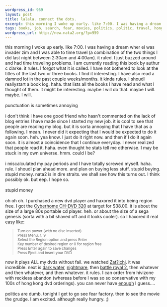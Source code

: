 ```yaml
--- 
wordpress_id: 959
layout: post
title: lalala. connect the dots.
excerpt: this morning I woke up early. like 7:00. I was having a dream wher ei was invader zim and I was able to time travel (a combination of the two things I did last night between 2:30am and 4:00am). it ruled. I just buzzed around and had time traveling problems. I am currently reading this book by authur c clarke. it rules. I forgot what it is called. I have not bothered to look at the titles of the l...
tags: books, job, search, fear, movies, politics, politic, travel, hong, kong, haxored
wordpress_url: http://new.nata2.org/?p=959
---
```

this morning I woke up early. like 7:00. I was having a dream wher ei was invader zim and I was able to time travel (a combination of the two things I did last night between 2:30am and 4:00am). it ruled. I just buzzed around and had time traveling problems. I am currently reading this book by authur c clarke. it rules. I forgot what it is called. I have not bothered to look at the titles of the last two or three books. I find it interesting. I have also read a damned lot in the past couple weeks/months. it kinda rules. I shoudl reallystart a book log. haha. that lists all the books I have read and what I thought of them. it might be interesting. maybe I will do that. maybe I will. maybe. I will.<br>
<br>
punctuation is sometimes annoying<br>
<br>
i don't think I have one good friend who hasn't commented on the lack of blog entries I have made since I started my new job. it is cool to see that people are reading my blog. but it is sorta annoying that I have that as a following. I mean. I never did it expecting that I would be expected to do it again soon. heh. yea know. I just do it right now. and then if I do it again soon. it is almost a coincidence that I continue everyday. I never realized that people read it. haha. even thought he stats tell me otherwise. I may be stuck in my own universe. hmm. could I be?<br>
<br>
i miscalculated my pay periods and I have totally screwed myself. haha. rule. I shoudl plan ahead more. and plan on buying less stuff. stupid buying. stupid money. nata2 is in dire straits. we shall see how this turns out. I think possibly ok. but eep. I hope so.<br>
<br>
stupid money<br>
<br>
oh oh oh. I purchased a new dvd player and haxored it into being region free. I got the <a href="http://www.amazon.com/exec/obidos/external-search/107-8488385-1006951?tag=nata2productions&amp;mode=blended&amp;keyword=cyberhome">Cyberhome CH-DVD 320</a> at target for $38.00. it is about the size of a large 80s portable cd player. heh. or about the size of a sega genesis (sorta with a bit shaved off and it looks cooler). so I haxored it real easy like:
<blockquote><small>Turn on power (with no disc inserted)<br>
Press Menu, 1, 9<br>
Select the Region option and press Enter<br>
Key number of desired region or 0 for region free<br>
Press Enter again to save changes<br>
Press Eject and insert your DVD</small></blockquote>
now it plays ALL my dvds without fail. we watched <a href="http://www.imdb.com/title/tt0363226/">Zat?ichi</a>. it was incredible. next is <a href="http://www.imdb.com/title/tt0308379/">dark water</a>, <a href="http://www.imdb.com/title/tt0269266/">nightmare</a>, then <a href="http://www.imdb.com/title/tt0338763/">battle royal 2</a>, then whatever and then whatever, and then whatever. it rules. I can order from hivizone with reckless abandon (whereas before I was so so conservative with my 100s of hong kong dvd orderings). you can never have <a href="http://dopeman.org/movies/">enough</a> I guess....<br>
<br>
politics are dumb. tonight I get to go see fear factory. then to see the movie the grudge. I am excited. although really hungry. ;)
